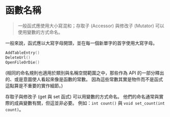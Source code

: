 # 函數名稱

> 一般函式應使用大小寫混和；存取子 (Accessor) 與修改子 (Mutator) 可以使用變數的方式命名。

一般來說，函式應以大寫字母開頭，並在每一個新單字的首字使用大寫字母。

```c++
AddTableEntry()
DeleteUrl()
OpenFileOrDie()
```

(相同的命名規則也適用於類別與名稱空間範圍之中，那些作為 API 的一部分釋出的、或是意圖使人看起來像是函數的常數。 因為這些常數其實是物件而不是函式這點算是不重要的實作細節。)

存取子與修改子 (get 與 set 函式) 可以用變數的方式命名。 他們的命名通常與實際的成員變數有關，但這並非必要。 例如：`int count()` 與 `void set_count(int count)`。
